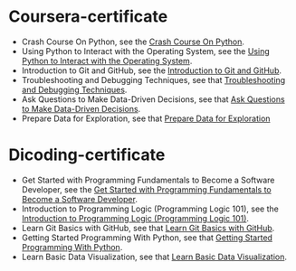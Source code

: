 # Coursera-certificate

* Crash Course On Python, see the [Crash Course On Python](https://www.coursera.org/account/accomplishments/verify/VEQHP458SACU).
* Using Python to Interact with the Operating System, see the [Using Python to Interact with the Operating System](https://www.coursera.org/account/accomplishments/verify/26T4RS3N7XR6).
* Introduction to Git and GitHub, see the [Introduction to Git and GitHub](https://www.coursera.org/account/accomplishments/verify/9B3PNF2SKYN3).
* Troubleshooting and Debugging Techniques, see that [Troubleshooting and Debugging Techniques](https://www.coursera.org/account/accomplishments/verify/ZA45253HWJNE).
* Ask Questions to Make Data-Driven Decisions, see that [Ask Questions to Make Data-Driven Decisions](https://www.coursera.org/account/accomplishments/certificate/EDVUF7YLAJSK).
* Prepare Data for Exploration, see that [Prepare Data for Exploration](https://www.coursera.org/account/accomplishments/certificate/JK4LPUBBTQNT)



# Dicoding-certificate

* Get Started with Programming Fundamentals to Become a Software Developer, see the [Get Started with Programming Fundamentals to Become a Software Developer](https://www.dicoding.com/certificates/JLX1LR3O6X72).
* Introduction to Programming Logic (Programming Logic 101), see the [Introduction to Programming Logic (Programming Logic 101)](https://www.dicoding.com/certificates/07Z6GDRQMXQR).
* Learn Git Basics with GitHub, see that [Learn Git Basics with GitHub](https://www.dicoding.com/certificates/MEPJK3KG6X3V).
* Getting Started Programming With Python, see that [Getting Started Programming With Python](https://www.dicoding.com/certificates/81P28WRLYPOY).
* Learn Basic Data Visualization, see that [Learn Basic Data Visualization](https://www.dicoding.com/certificates/MEPJK675WX3V).
